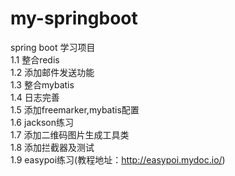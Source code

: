 # my-springboot
spring boot 学习项目<br>
1.1&nbsp;整合redis<br>
1.2&nbsp;添加邮件发送功能<br>
1.3&nbsp;整合mybatis<br>
1.4&nbsp;日志完善<br>
1.5&nbsp;添加freemarker,mybatis配置<br>
1.6&nbsp;jackson练习<br>
1.7&nbsp;添加二维码图片生成工具类<br>
1.8&nbsp;添加拦截器及测试<br>
1.9&nbsp;easypoi练习(教程地址：http://easypoi.mydoc.io/)<br>
